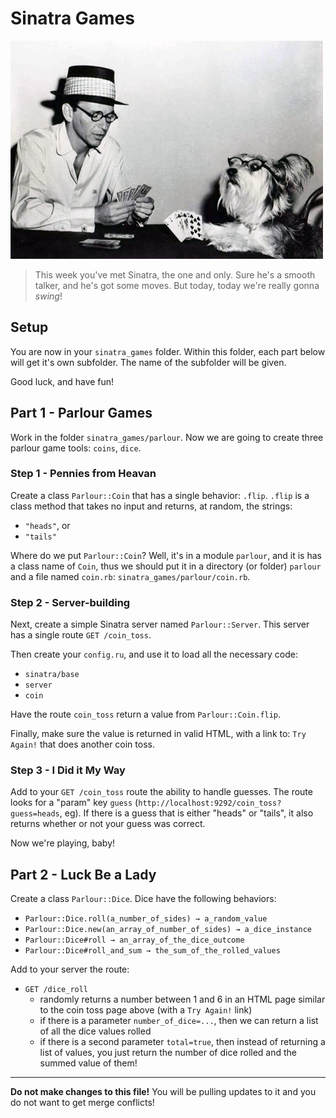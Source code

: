 # Sinatra Games

![Just having a grand old time](img/sinatra-poker.jpg)

> This week you've met Sinatra, the one and only. Sure he's a smooth talker, and
> he's got some moves. But today, today we're really gonna *swing*!

## Setup

You are now in your `sinatra_games` folder. Within this folder, each part below
will get it's own subfolder. The name of the subfolder will be given.

Good luck, and have fun!

## Part 1 - Parlour Games

Work in the folder `sinatra_games/parlour`. Now we are going to create three
parlour game tools: `coins`, `dice`.

### Step 1 - Pennies from Heavan

Create a class `Parlour::Coin` that has a single behavior: `.flip`. `.flip` is
a class method that takes no input and returns, at random, the strings:

- `"heads"`, or
- `"tails"`

Where do we put `Parlour::Coin`? Well, it's in a module `parlour`, and it is has
a class name of `Coin`, thus we should put it in a directory (or folder)
`parlour` and a file named `coin.rb`: `sinatra_games/parlour/coin.rb`.

### Step 2 - Server-building

Next, create a simple Sinatra server named `Parlour::Server`. This server has a
single route `GET /coin_toss`.

Then create your `config.ru`, and use it to load all the necessary code:

- `sinatra/base`
- `server`
- `coin`

Have the route `coin_toss` return a value from `Parlour::Coin.flip`.

Finally, make sure the value is returned in valid HTML, with a link to:
`Try Again!` that does another coin toss.

### Step 3 - I Did it My Way

Add to your `GET /coin_toss` route the ability to handle guesses. The route
looks for a "param" key `guess` (`http://localhost:9292/coin_toss?guess=heads`,
eg). If there is a guess that is either "heads" or "tails", it also returns
whether or not your guess was correct.

Now we're playing, baby!

## Part 2 - Luck Be a Lady

Create a class `Parlour::Dice`. Dice have the following behaviors:

- `Parlour::Dice.roll(a_number_of_sides) → a_random_value`
- `Parlour::Dice.new(an_array_of_number_of_sides) → a_dice_instance`
- `Parlour::Dice#roll → an_array_of_the_dice_outcome`
- `Parlour::Dice#roll_and_sum → the_sum_of_the_rolled_values`

Add to your server the route:

- `GET /dice_roll`
  - randomly returns a number between 1 and 6 in an HTML page similar to the
    coin toss page above (with a `Try Again!` link)
  - if there is a parameter `number_of_dice=...`, then we can return a list of
    all the dice values rolled
  - if there is a second parameter `total=true`, then instead of returning a
    list of values, you just return the number of dice rolled and the summed
    value of them!

----

**Do not make changes to this file!** You will be pulling updates to it and you
do not want to get merge conflicts!
